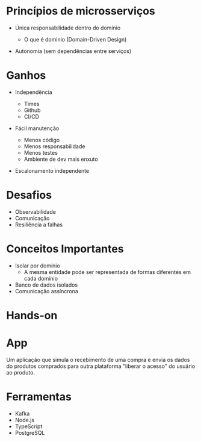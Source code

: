 # Princípios de microsserviços

- Única responsabilidade dentro do domínio
   - O que é dominio (Domain-Driven Design)
   
- Autonomia (sem dependências entre serviços)

# Ganhos 

- Independência
   - Times
   - Github
   - CI/CD

- Fácil manutenção
   - Menos código
   - Menos responsabilidade
   - Menos testes
   - Ambiente de dev mais enxuto

- Escalonamento independente

# Desafios

- Observabilidade
- Comunicação
- Resiliência a falhas

# Conceitos Importantes

- Isolar por domínio
   - A mesma entidade pode ser representada de formas diferentes em cada domínio
- Banco de dados isolados
- Comunicação assíncrona

# Hands-on

# App

Um aplicação que simula o recebimento de uma compra e envia os dados do produtos comprados para outra plataforma "liberar o acesso" do usuário ao produto.

# Ferramentas

- Kafka
- Node.js
- TypeScript  
- PostgreSQL